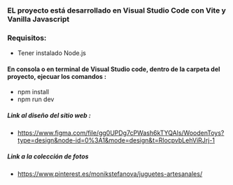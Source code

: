 ### EL proyecto está desarrollado en Visual Studio Code con Vite y Vanilla Javascript

### Requisitos:

- Tener instalado Node.js

#### En consola o en terminal de Visual Studio code, dentro de la carpeta del proyecto, ejecuar los comandos :

- npm install
- npm run dev

##### Link al diseño del sitio web :

- https://www.figma.com/file/gg0UPDg7cPWash6kTYQAls/WoodenToys?type=design&node-id=0%3A1&mode=design&t=RlocpvbLehViRJrj-1

##### Link a la colección de fotos

- https://www.pinterest.es/monikstefanova/juguetes-artesanales/
